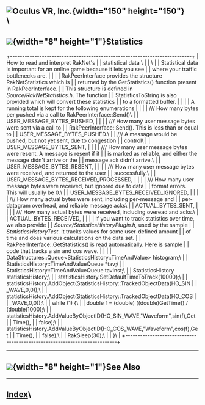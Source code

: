 <span style="background-color: rgb(255, 255, 255);">![Oculus VR,
Inc.](RakNet_Icon_Final-copy.jpg){width="150" height="150"}</span>\
\
  -------------------------------------------------
  ![](spacer.gif){width="8" height="1"}Statistics
  -------------------------------------------------

+--------------------------------------------------------------------------+
| <span class="RakNetBlueHeader">How to read and interpret RakNet's        |
| statistical data </span>\                                                |
| \                                                                        |
| Statistical data is important for an online game because it lets you see |
| where your traffic bottlenecks are.                                      |
|                                                                          |
| RakPeerInterface provides the structure RakNetStatistics which is        |
| returned by the GetStatistics() function present in RakPeerInterface.    |
| This structure is defined in *Source/RakNetStatistics.h*. The function   |
| StatisticsToString is also provided which will convert these statistics  |
| to a formatted buffer.                                                   |
|                                                                          |
| A running total is kept for the following enumerations                   |
|                                                                          |
| /// How many bytes per pushed via a call to RakPeerInterface::Send()\    |
| USER\_MESSAGE\_BYTES\_PUSHED,                                            |
|                                                                          |
| /// How many user message bytes were sent via a call to                  |
| RakPeerInterface::Send(). This is less than or equal to                  |
| USER\_MESSAGE\_BYTES\_PUSHED.\                                           |
| /// A message would be pushed, but not yet sent, due to congestion       |
| control\                                                                 |
| USER\_MESSAGE\_BYTES\_SENT,                                              |
|                                                                          |
| /// How many user message bytes were resent. A message is resent if it   |
| is marked as reliable, and either the message didn't arrive or the       |
| message ack didn't arrive.\                                              |
| USER\_MESSAGE\_BYTES\_RESENT,                                            |
|                                                                          |
| /// How many user message bytes were received, and returned to the user  |
| successfully.\                                                           |
| USER\_MESSAGE\_BYTES\_RECEIVED\_PROCESSED,                               |
|                                                                          |
| /// How many user message bytes were received, but ignored due to data   |
| format errors. This will usually be 0.\                                  |
| USER\_MESSAGE\_BYTES\_RECEIVED\_IGNORED,                                 |
|                                                                          |
| /// How many actual bytes were sent, including per-message and           |
| per-datagram overhead, and reliable message acks\                        |
| ACTUAL\_BYTES\_SENT,                                                     |
|                                                                          |
| /// How many actual bytes were received, including overead and acks.\    |
| ACTUAL\_BYTES\_RECEIVED,                                                 |
|                                                                          |
| If you want to track statistics over time, we also provide               |
| *Source/StatisticsHistoryPlugin.h,* used by the sample                   |
| *StatisticsHistoryTest*. It tracks values for some user-defined amount   |
| of time and does various calculations on the data set.                   |
| RakPeerInterface::GetStatistics() is read automatically. Here is sample  |
| code that tracks a sin and cos wave.                                     |
|                                                                          |
| DataStructures::Queue&lt;StatisticsHistory::TimeAndValue&gt; histogram;\ |
| StatisticsHistory::TimeAndValueQueue \*tav;\                             |
| StatisticsHistory::TimeAndValueQueue tavInst;\                           |
| StatisticsHistory statisticsHistory;\                                    |
| statisticsHistory.SetDefaultTimeToTrack(10000);\                         |
| statisticsHistory.AddObject(StatisticsHistory::TrackedObjectData(HO\_SIN |
| \_WAVE,0,0));\                                                           |
| statisticsHistory.AddObject(StatisticsHistory::TrackedObjectData(HO\_COS |
| \_WAVE,0,0));\                                                           |
| while (1) {\                                                             |
| double f = (double) ((double)GetTime() / (double)1000);\                 |
| statisticsHistory.AddValueByObjectID(HO\_SIN\_WAVE,"Waveform",sin(f),Get |
| Time(),                                                                  |
| false);\                                                                 |
| statisticsHistory.AddValueByObjectID(HO\_COS\_WAVE,"Waveform",cos(f),Get |
| Time(),                                                                  |
| false);\                                                                 |
| RakSleep(30);\                                                           |
| }\                                                                       |
+--------------------------------------------------------------------------+

  -----------------------------------------------
  ![](spacer.gif){width="8" height="1"}See Also
  -----------------------------------------------

  ----------------------
  [Index](index.html)\
  ----------------------



